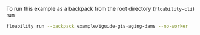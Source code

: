 To run this example as a backpack from the root directory (`floability-cli`) run

```bash
floability run --backpack example/iguide-gis-aging-dams --no-worker
```